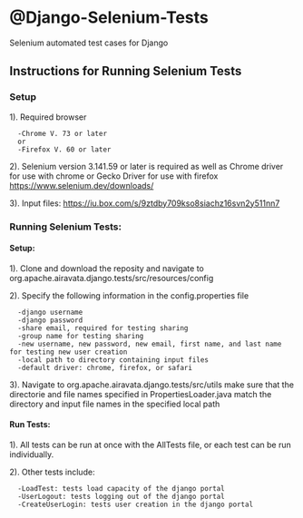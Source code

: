 # @Django-Selenium-Tests
Selenium automated test cases for Django

## Instructions for Running Selenium Tests

### Setup

1). Required browser

      -Chrome V. 73 or later
      or
      -Firefox V. 60 or later
      
2). Selenium version 3.141.59 or later is required as well as Chrome driver for use with chrome or Gecko Driver for use with firefox
      https://www.selenium.dev/downloads/ 
      
3). Input files: https://iu.box.com/s/9ztdby709kso8siachz16svn2y511nn7

### Running Selenium Tests:

#### Setup:

1). Clone and download the reposity and navigate to org.apache.airavata.django.tests/src/resources/config

2). Specify the following information in the config.properties file

      -django username
      -django password
      -share email, required for testing sharing
      -group name for testing sharing
      -new username, new password, new email, first name, and last name for testing new user creation
      -local path to directory containing input files
      -default driver: chrome, firefox, or safari

3). Navigate to org.apache.airavata.django.tests/src/utils make sure that the directorie and file names specified in PropertiesLoader.java match the directory and input file names in the specified local path

#### Run Tests:
 
1). All tests can be run at once with the AllTests file, or each test can be run individually.

2). Other tests include:
      
      -LoadTest: tests load capacity of the django portal
      -UserLogout: tests logging out of the django portal
      -CreateUserLogin: tests user creation in the django portal
